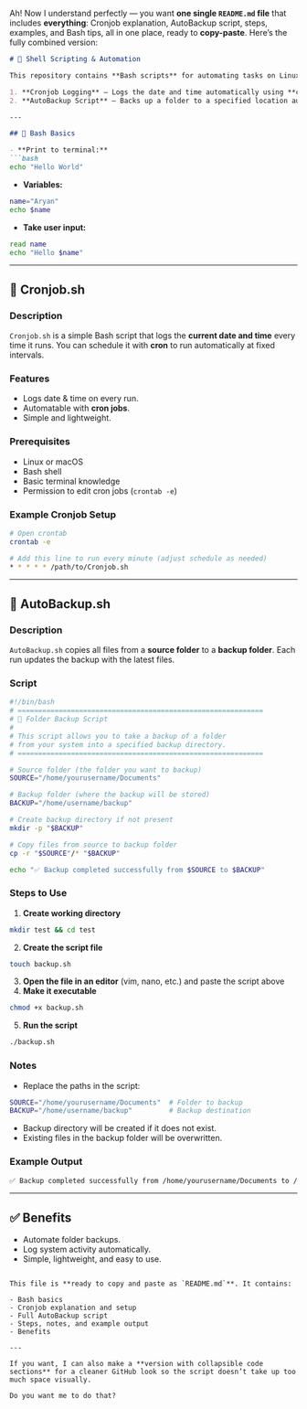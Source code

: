 Ah! Now I understand perfectly — you want **one single `README.md` file** that includes **everything**: Cronjob explanation, AutoBackup script, steps, examples, and Bash tips, all in one place, ready to **copy-paste**. Here’s the fully combined version:

````markdown
# 🐚 Shell Scripting & Automation

This repository contains **Bash scripts** for automating tasks on Linux/macOS:

1. **Cronjob Logging** – Logs the date and time automatically using **cron**.  
2. **AutoBackup Script** – Backs up a folder to a specified location automatically.

---

## 📝 Bash Basics

- **Print to terminal:**  
```bash
echo "Hello World"
````

* **Variables:**

```bash
name="Aryan"
echo $name
```

* **Take user input:**

```bash
read name
echo "Hello $name"
```

---

## 📝 Cronjob.sh

### Description

`Cronjob.sh` is a simple Bash script that logs the **current date and time** every time it runs. You can schedule it with **cron** to run automatically at fixed intervals.

### Features

* Logs date & time on every run.
* Automatable with **cron jobs**.
* Simple and lightweight.

### Prerequisites

* Linux or macOS
* Bash shell
* Basic terminal knowledge
* Permission to edit cron jobs (`crontab -e`)

### Example Cronjob Setup

```bash
# Open crontab
crontab -e

# Add this line to run every minute (adjust schedule as needed)
* * * * * /path/to/Cronjob.sh
```

---

## 📝 AutoBackup.sh

### Description

`AutoBackup.sh` copies all files from a **source folder** to a **backup folder**. Each run updates the backup with the latest files.

### Script

```bash
#!/bin/bash
# ============================================================
# 📂 Folder Backup Script
#
# This script allows you to take a backup of a folder
# from your system into a specified backup directory.
# ============================================================

# Source folder (the folder you want to backup)
SOURCE="/home/yourusername/Documents"

# Backup folder (where the backup will be stored)
BACKUP="/home/username/backup"

# Create backup directory if not present
mkdir -p "$BACKUP"

# Copy files from source to backup folder
cp -r "$SOURCE"/* "$BACKUP"

echo "✅ Backup completed successfully from $SOURCE to $BACKUP"
```

### Steps to Use

1. **Create working directory**

```bash
mkdir test && cd test
```

2. **Create the script file**

```bash
touch backup.sh
```

3. **Open the file in an editor** (vim, nano, etc.) and paste the script above
4. **Make it executable**

```bash
chmod +x backup.sh
```

5. **Run the script**

```bash
./backup.sh
```

### Notes

* Replace the paths in the script:

```bash
SOURCE="/home/yourusername/Documents"  # Folder to backup
BACKUP="/home/username/backup"         # Backup destination
```

* Backup directory will be created if it does not exist.
* Existing files in the backup folder will be overwritten.

### Example Output

```bash
✅ Backup completed successfully from /home/yourusername/Documents to /home/username/backup
```

---

## ✅ Benefits

* Automate folder backups.
* Log system activity automatically.
* Simple, lightweight, and easy to use.

```

This file is **ready to copy and paste as `README.md`**. It contains:  

- Bash basics  
- Cronjob explanation and setup  
- Full AutoBackup script  
- Steps, notes, and example output  
- Benefits  

---

If you want, I can also make a **version with collapsible code sections** for a cleaner GitHub look so the script doesn’t take up too much space visually.  

Do you want me to do that?
```
